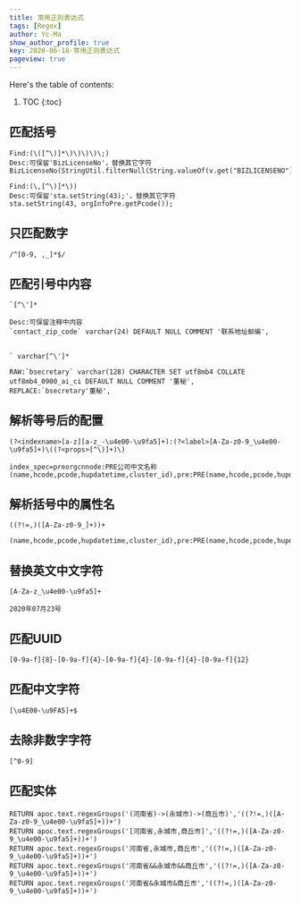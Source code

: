 ```yaml
---
title: 常用正则表达式
tags: [Regex]
author: Yc-Ma
show_author_profile: true
key: 2020-06-18-常用正则表达式
pageview: true
---
```


Here's the table of contents:
1. TOC
{:toc}

## 匹配括号
```
Find:(\([^\)]*\)\)\)\)\;)
Desc:可保留'BizLicenseNo'，替换其它字符
BizLicenseNo(StringUtil.filterNull(String.valueOf(v.get("BIZLICENSENO"))));
```
```
Find:(\,[^\)]*\))
Desc:可保留'sta.setString(43);'，替换其它字符
sta.setString(43, orgInfoPre.getPcode());
```

## 只匹配数字
```
/^[0-9, ,_]*$/
```
## 匹配引号中内容
```
`[^\']*
```
```
Desc:可保留注释中内容
`contact_zip_code` varchar(24) DEFAULT NULL COMMENT '联系地址邮编',
```

##
```
` varchar[^\']*
```
```
RAW:`bsecretary` varchar(128) CHARACTER SET utf8mb4 COLLATE utf8mb4_0900_ai_ci DEFAULT NULL COMMENT '董秘',
REPLACE:`bsecretary'董秘',
```

## 解析等号后的配置
```
(?<indexname>[a-z][a-z_-\u4e00-\u9fa5]+):(?<label>[A-Za-z0-9_\u4e00-\u9fa5]+)\((?<props>[^\)]+)\)
```
```
index_spec=preorgcnnode:PRE公司中文名称(name,hcode,pcode,hupdatetime,cluster_id),pre:PRE(name,hcode,pcode,hupdatetime)
```

## 解析括号中的属性名
```
((?!=,)([A-Za-z0-9_]+))+
```
```
(name,hcode,pcode,hupdatetime,cluster_id),pre:PRE(name,hcode,pcode,hupdatetime)
```

## 替换英文中文字符
```
[A-Za-z_\u4e00-\u9fa5]+
```
```
2020年07月23号
```

## 匹配UUID
```
[0-9a-f]{8}-[0-9a-f]{4}-[0-9a-f]{4}-[0-9a-f]{4}-[0-9a-f]{12}
```

## 匹配中文字符
```
[\u4E00-\u9FA5]+$
```

## 去除非数字字符
```
[^0-9]
```

## 匹配实体
```
RETURN apoc.text.regexGroups('(河南省)->(永城市)->(商丘市)','((?!=,)([A-Za-z0-9_\u4e00-\u9fa5]+))+')
RETURN apoc.text.regexGroups('[河南省,永城市,商丘市]','((?!=,)([A-Za-z0-9_\u4e00-\u9fa5]+))+')
RETURN apoc.text.regexGroups('河南省,永城市,商丘市','((?!=,)([A-Za-z0-9_\u4e00-\u9fa5]+))+')
RETURN apoc.text.regexGroups('河南省&&永城市&&商丘市','((?!=,)([A-Za-z0-9_\u4e00-\u9fa5]+))+')
RETURN apoc.text.regexGroups('河南省&永城市&商丘市','((?!=,)([A-Za-z0-9_\u4e00-\u9fa5]+))+')
```
